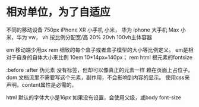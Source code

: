 # 相对单位，为了自适应
  不同的移动设备
  750px
  iPhone XR 小手机
  小米，  华为
  iphone 大手机 Max
  小米，华为
  vw， vh 按比例分配宽/高 20%  20vh 100vh主体容器

  em 移动端少用px   rem  细致的每个盒子或者盒子模型的大小等比例定义。
  em是相对于自身的自体大小来比例
  10em 10*14px=140px；
  rem html 根元素的fontsize

  :before :after 伪元素
  没有标签，但却可以像真正的元素一样 赖在页面上占位子。
  dom 文档流里不需要写这个元素，副作用，不会影响到内容的显示。
  使用css来声明，content属性是必需的，

  html  默认的字体大小是16px
  如果没有设置，会使用父级，或body font-size

  